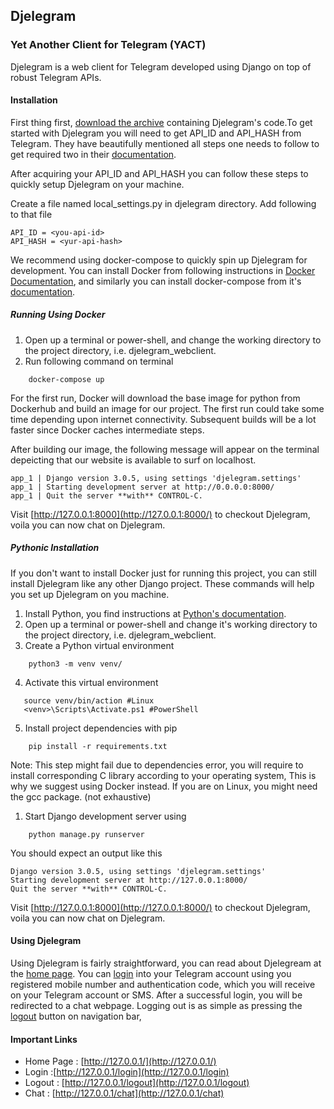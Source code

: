 ## Djelegram

### Yet Another Client for Telegram (YACT)

Djelegram is a web client for Telegram developed using Django on top of robust Telegram APIs.

#### Installation

First thing first, [download the archive](https://drive.google.com/open?id=1a3CHksNLevJLgEsfQZQytFKn98LkOD3x) containing Djelegram's code.To get started with Djelegram you will need to get API_ID and API_HASH from Telegram. They have beautifully mentioned all steps one needs to follow to get required two in their [documentation](https://core.telegram.org/api/obtaining_api_id).

After acquiring your API_ID and API_HASH you can follow these steps to quickly setup Djelegram on your machine.

Create a file named local\_settings.py in djelegram directory. Add following to that file

```
API_ID = <you-api-id>
API_HASH = <yur-api-hash>
```

We recommend using docker-compose to quickly spin up Djelegram for development. You can install Docker from following instructions in [Docker Documentation](https://docs.docker.com/desktop/), and similarly you can install docker-compose from it's [documentation](https://docs.docker.com/compose/install/).

##### Running Using Docker

1. Open up a terminal or power-shell, and change the working directory to the project directory, i.e. djelegram\_webclient.
2. Run following command on terminal
```
    docker-compose up 
```

For the first run, Docker will download the base image for python from Dockerhub and build an image for our project. The first run could take some time depending upon internet connectivity. Subsequent builds will be a lot faster since Docker caches intermediate steps.

After building our image, the following message will appear on the terminal depeicting that our website is available to surf on localhost.

```
app_1 | Django version 3.0.5, using settings 'djelegram.settings'
app_1 | Starting development server at http://0.0.0.0:8000/
app_1 | Quit the server **with** CONTROL-C.

```

Visit [http://127.0.0.1:8000](http://127.0.0.1:8000/) to checkout Djelegram, voila you can now chat on Djelegram.

##### Pythonic Installation

If you don't want to install Docker just for running this project, you can still install Djelegram like any other Django project. These commands will help you set up Djelegram on you machine.

1. Install Python, you find instructions at [Python's documentation](https://www.python.org/downloads/).
2. Open up a terminal or power-shell and change it's working directory to the project directory, i.e. djelegram_webclient.
3. Create a Python virtual environment
```
    python3 -m venv venv/
```

4. Activate this virtual environment
```
   source venv/bin/action #Linux
   <venv>\Scripts\Activate.ps1 #PowerShell 
```

5. Install project dependencies with pip
```
    pip install -r requirements.txt 
```

Note: This step might fail due to dependencies error, you will require to install corresponding C library according to your operating system, This is why we suggest using Docker instead. If you are on Linux, you might need the gcc package. (not exhaustive)

1. Start Django development server using
```\
    python manage.py runserver
```

You should expect an output like this

```
Django version 3.0.5, using settings 'djelegram.settings'
Starting development server at http://127.0.0.1:8000/
Quit the server **with** CONTROL-C. 
```

Visit [http://127.0.0.1:8000](http://127.0.0.1:8000/) to checkout Djelegram, voila you can now chat on Djelegram.

#### Using Djelegram

Using Djelegram is fairly straightforward, you can read about Djelegream at the [home page](http://127.0.0.1:8000/). You can [login](http://127.0.0.1:8000/login) into your Telegram account using you registered mobile number and authentication code, which you will receive on your Telegram account or SMS. After a successful login, you will be redirected to a chat webpage. Logging out is as simple as pressing the [logout](http://127.0.0.1:8000/logout) button on navigation bar,

#### Important Links

- Home Page : [http://127.0.0.1/](http://127.0.0.1/)
- Login :[http://127.0.0.1/login](http://127.0.0.1/login)
- Logout : [http://127.0.0.1/logout](http://127.0.0.1/logout)
- Chat : [http://127.0.0.1/chat](http://127.0.0.1/chat)
